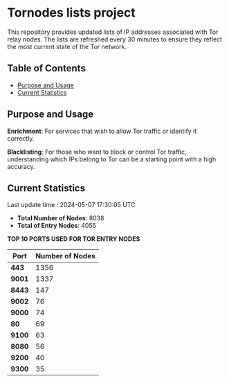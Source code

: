 # Tornodes lists project

This repository provides updated lists of IP addresses associated with Tor relay nodes. The lists are refreshed every 30 minutes to ensure they reflect the most current state of the Tor network.

## Table of Contents

- [Purpose and Usage](#purpose-and-usage)
- [Current Statistics](#current-statistics)


## Purpose and Usage

**Enrichment**: For services that wish to allow Tor traffic or identify it correctly.

**Blacklisting**: For those who want to block or control Tor traffic, understanding which IPs belong to Tor can be a starting point with a high accuracy.

## Current Statistics

Last update time : 2024-05-07 17:30:05 UTC

- **Total Number of Nodes**: 8038
- **Total of Entry Nodes**: 4055

**TOP 10 PORTS USED FOR TOR ENTRY NODES**

| **Port** | **Number of Nodes** |
|------|-----------------|
| **443**   | 1356  |
| **9001**   | 1337  |
| **8443**   | 147  |
| **9002**   | 76  |
| **9000**   | 74  |
| **80**   | 69  |
| **9100**   | 63  |
| **8080**   | 56  |
| **9200**   | 40  |
| **9300**   | 35  |

